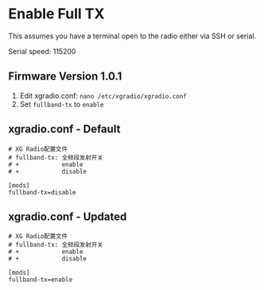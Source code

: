 # Enable Full TX

This assumes you have a terminal open to the radio either via SSH or serial.

Serial speed: 115200

## Firmware Version 1.0.1
1. Edit xgradio.conf: `nano /etc/xgradio/xgradio.conf`
2. Set `fullband-tx` to `enable`

## xgradio.conf - Default
```
# XG Radio配置文件
# fullband-tx: 全频段发射开关
# +            enable
# +            disable

[mods]
fullband-tx=disable
```

## xgradio.conf - Updated
```
# XG Radio配置文件
# fullband-tx: 全频段发射开关
# +            enable
# +            disable

[mods]
fullband-tx=enable
```